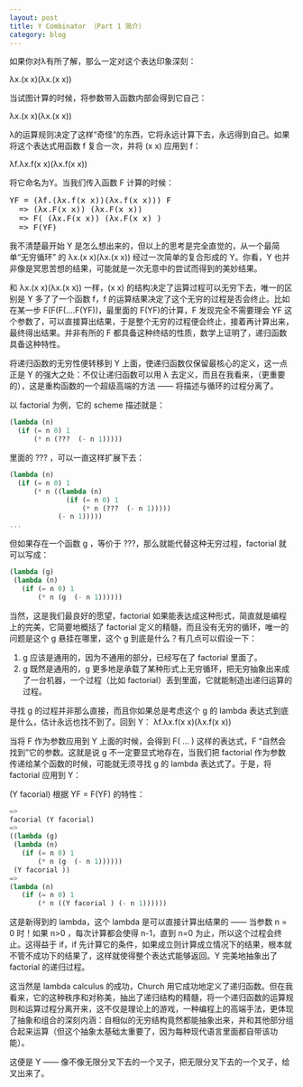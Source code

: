 ```yaml
---
layout: post
title: Y Combinator （Part 1 简介）
category: blog
---
```



如果你对λ有所了解，那么一定对这个表达印象深刻：

λx.(x x)(λx.(x x))

当试图计算的时候，将参数带入函数内部会得到它自己：

λx.(x x)(λx.(x x))
  
λ的运算规则决定了这样“奇怪”的东西，它将永远计算下去，永远得到自己。如果将这个表达式用函数 f 复合一次，并将 (x x) 应用到 f：

λf.λx.f(x x)(λx.f(x x))

将它命名为Y。当我们传入函数 F 计算的时候：

<pre>
YF = (λf.(λx.f(x x))(λx.f(x x))) F
  => (λx.F(x x)) (λx.F(x x))
  => F( (λx.F(x x)) (λx.F(x x) )
  => F(YF)
</pre>

我不清楚最开始 Y 是怎么想出来的，但以上的思考是完全直觉的，从一个最简单“无穷循环” 的 λx.(x x)(λx.(x x)) 经过一次简单的复合形成的 Y。你看，Y 也并非像是冥思苦想的结果，可能就是一次无意中的尝试而得到的美妙结果。

和 λx.(x x)(λx.(x x)) 一样，(x x) 的结构决定了运算过程可以无穷下去，唯一的区别是 Y 多了了一个函数 f，f 的运算结果决定了这个无穷的过程是否会终止。比如在某一步 F(F(F(....F(YF))，最里面的 F(YF)的计算，F 发现完全不需要理会 YF 这个参数了，可以直接算出结果，于是整个无穷的过程便会终止，接着再计算出来，最终得出结果。并非有所的 F 都具备这种终结的性质，数学上证明了，递归函数具备这种特性。

将递归函数的无穷性便转移到 Y 上面，使递归函数仅保留最核心的定义，这一点正是 Y 的强大之处：不仅让递归函数可以用 λ 去定义，而且在我看来，（更重要的），这是重构函数的一个超级高端的方法 —— 将描述与循环的过程分离了。

以 factorial 为例，它的 scheme 描述就是：

```scheme
(lambda (n)
  (if (= n 0) 1
      (* n (???  (- n 1)))))
```

里面的 ??? ，可以一直这样扩展下去：

```scheme
(lambda (n)
  (if (= n 0) 1
      (* n ((lambda (n)
              (if (= n 0) 1
                  (* n (???  (- n 1)))))
            (- n 1)))))
...
```

但如果存在一个函数 g ，等价于 ???，那么就能代替这种无穷过程，factorial 就可以写成：

```scheme
(lambda (g)
 (lambda (n)
   (if (= n 0) 1
       (* n (g  (- n 1))))))
```

当然，这是我们最良好的愿望，factorial 如果能表达成这种形式，简直就是编程上的完美，它简要地概括了 factorial 定义的精髓，而且没有无穷的循环，唯一的问题是这个 g 悬挂在哪里，这个 g 到底是什么？有几点可以假设一下：

1. g 应该是通用的，因为不通用的部分，已经写在了 factorial 里面了。
2. g 既然是通用的，g 更多地是承载了某种形式上无穷循环，把无穷抽象出来成了一台机器，一个过程（比如 factorial）丢到里面，它就能制造出递归运算的过程。

寻找 g 的过程并非那么直接，而且你如果总是考虑这个 g 的 lambda 表达式到底是什么，估计永远也找不到了。回到 Y：
λf.λx.f(x x)(λx.f(x x))

当将 F 作为参数应用到 Y 上面的时候，会得到 F( ... ) 这样的表达式，F “自然会找到”它的参数。这就是说 g 不一定要显式地存在，当我们把 factorial 作为参数传递给某个函数的时候，可能就无须寻找 g 的 lambda 表达式了。于是，将 factorial 应用到 Y：

(Y facorial)  根据 YF = F(YF) 的特性：

```scheme
=>
facorial (Y facorial) 
=>
((lambda (g)
 (lambda (n)
   (if (= n 0) 1
       (* n (g  (- n 1))))))
 (Y facorial ))  
=>
(lambda (n)
   (if (= n 0) 1
       (* n ((Y facorial ) (- n 1))))))
```

这是新得到的 lambda，这个 lambda 是可以直接计算出结果的 —— 当参数 n = 0 时！如果 n>0 ，每次计算都会使得 n-1，直到 n=0 为止，所以这个过程会终止。这得益于 if，if 先计算它的条件，如果成立则计算成立情况下的结果，根本就不管不成功下的结果了，这样就使得整个表达式能够返回。Y 完美地抽象出了 factorial 的递归过程。

这当然是 lambda calculus 的成功，Church 用它成功地定义了递归函数。但在我看来，它的这种秩序和对称美，抽出了递归结构的精髓，将一个递归函数的运算规则和运算过程分离开来，这不仅是理论上的游戏，一种编程上的高端手法，更体现了抽象和组合的深刻内涵：自相似的无穷结构竟然都能抽象出来，并和其他部分组合起来运算（但这个抽象太基础太重要了，因为每种现代语言里面都自带该功能）。

这便是 Y —— 像不像无限分叉下去的一个叉子，把无限分叉下去的一个叉子，给叉出来了。



